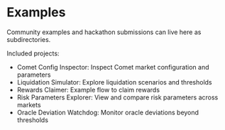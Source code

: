 # Examples

Community examples and hackathon submissions can live here as subdirectories.

Included projects:
- Comet Config Inspector: Inspect Comet market configuration and parameters
- Liquidation Simulator: Explore liquidation scenarios and thresholds
- Rewards Claimer: Example flow to claim rewards
- Risk Parameters Explorer: View and compare risk parameters across markets
- Oracle Deviation Watchdog: Monitor oracle deviations beyond thresholds 